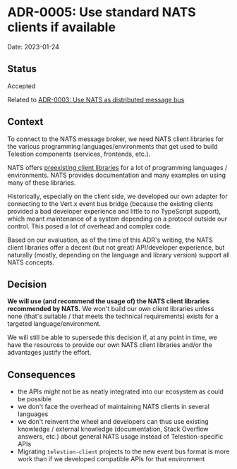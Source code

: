 # ADR-0005: Use standard NATS clients if available

Date: 2023-01-24

## Status

Accepted

Related to [ADR-0003: Use NATS as distributed message bus](0003-use-nats-as-distributed-message-bus.md)

## Context
<!-- The issue that is motivating this decision and any context that influences or constrains the decision. -->

To connect to the NATS message broker, we need NATS client libraries for the various programming languages/environments that get used to build Telestion components (services, frontends, etc.).

NATS offers [preexisting client libraries](https://nats.io/download/) for a lot of programming languages / environments. NATS provides documentation and many examples on using many of these libraries.

Historically, especially on the client side, we developed our own adapter for connecting to the Vert.x event bus bridge (because the existing clients provided a bad developer experience and little to no TypeScript support), which meant maintenance of a system depending on a protocol outside our control. This posed a lot of overhead and complex code.

Based on our evaluation, as of the time of this ADR's writing, the NATS client libraries offer a decent (but not great) API/developer experience, but naturally (mostly, depending on the language and library version) support all NATS concepts.

## Decision
<!-- The change that we're proposing or have agreed to implement. -->

**We will use (and recommend the usage of) the NATS client libraries recommended by NATS.** We won't build our own client libraries unless none (that's suitable / that meets the technical requirements) exists for a targeted language/environment.

We will still be able to supersede this decision if, at any point in time, we have the resources to provide our own NATS client libraries and/or the advantages justify the effort.

## Consequences
<!-- What becomes easier, or more difficult to do and any risks introduced by the change that will need to be mitigated? -->

- the APIs might not be as neatly integrated into our ecosystem as could be possible
- we don't face the overhead of maintaining NATS clients in several languages
- we don't reinvent the wheel and developers can thus use existing knowledge / external knowledge (documentation, Stack Overflow answers, etc.) about general NATS usage instead of Telestion-specific APIs
- Migrating `telestion-client` projects to the new event bus format is more work than if we developed compatible APIs for that environment
